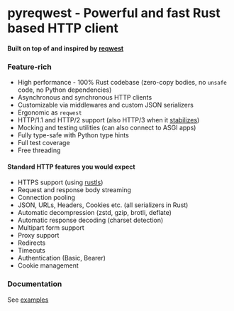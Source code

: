 # pyreqwest - Powerful and fast Rust based HTTP client

#### Built on top of and inspired by [reqwest](https://github.com/seanmonstar/reqwest)

### Feature-rich
- High performance - 100% Rust codebase (zero-copy bodies, no `unsafe` code, no Python dependencies)
- Asynchronous and synchronous HTTP clients
- Customizable via middlewares and custom JSON serializers
- Ergonomic as `reqwest`
- HTTP/1.1 and HTTP/2 support (also HTTP/3 when it [stabilizes](https://docs.rs/reqwest/latest/reqwest/#unstable-features))
- Mocking and testing utilities (can also connect to ASGI apps)
- Fully type-safe with Python type hints
- Full test coverage
- Free threading

#### Standard HTTP features you would expect
- HTTPS support (using [rustls](https://github.com/rustls/rustls))
- Request and response body streaming
- Connection pooling
- JSON, URLs, Headers, Cookies etc. (all serializers in Rust)
- Automatic decompression (zstd, gzip, brotli, deflate)
- Automatic response decoding (charset detection)
- Multipart form support
- Proxy support
- Redirects
- Timeouts
- Authentication (Basic, Bearer)
- Cookie management

### Documentation

See [examples](https://github.com/MarkusSintonen/pyreqwest/tree/main/examples)
